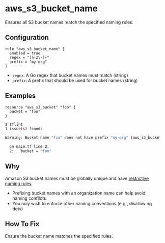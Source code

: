 # aws_s3_bucket_name

Ensures all S3 bucket names match the specified naming rules.

## Configuration

```hcl
rule "aws_s3_bucket_name" {
  enabled = true
  regex = "[a-z\-]+"
  prefix = "my-org"
}
```

* `regex`: A Go regex that bucket names must match (string)
* `prefix`: A prefix that should be used for bucket names (string)

## Examples

```hcl
resource "aws_s3_bucket" "foo" {
  bucket = "foo"
}
```

```sh
$ tflint
1 issue(s) found:

Warning: Bucket name "foo" does not have prefix "my-org" (aws_s3_bucket_name)

  on main.tf line 2:
  2:   bucket = "foo"
```

## Why

Amazon S3 bucket names must be globally unique and have [restrictive naming rules](https://docs.aws.amazon.com/AmazonS3/latest/dev/BucketRestrictions.html#bucketnamingrules).

* Prefixing bucket names with an organization name can help avoid naming conflicts
* You may wish to enforce other naming conventions (e.g., disallowing dots)

## How To Fix

Ensure the bucket name matches the specified rules.
